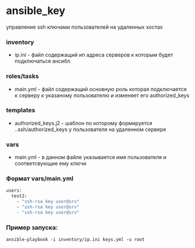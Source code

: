 # ansible_key
управление ssh ключами пользователей на удаленных хостах

### inventory   
- ip.ini - файл содержащий ип адреса серверов к которым будет подключаться ансибл   

### roles/tasks   
- main.yml - файл содержащий основную роль которая подключается к серверу к указаному пользователю и изменяет его authorized_keys   

### templates
- authorized_keys.j2 - шаблон по которому формируется ..ssh/authorized_keys у пользователя на удаленном сервере   

### vars
- main.yml - в данном файле указывается имя пользователя и соответсвующие ему ключи

### Формат vars/main.yml
```bash
users:
  test2:
    - "ssh-rsa key user@srv"
    - "ssh-rsa key user@srv"
    - "ssh-rsa key user@srv"
```


### Пример запуска:

```
ansible-playbook -i inventory/ip.ini keys.yml -u root
``` 

